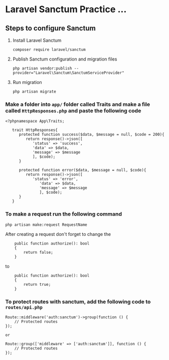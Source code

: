 # Laravel Sanctum Practice ...

## Steps to configure Sanctum

1. Install Laravel Sanctum
    ```
    composer require laravel/sanctum
    ```
2. Publish Sanctum configuration and migration files
    ```
    php artisan vendor:publish --provider="Laravel\Sanctum\SanctumServiceProvider"
    ```
3. Run migration
    ```
    php artisan migrate
    ```
### Make a folder into `app/` folder called Traits and make a file called `HttpResponses.php` and paste the following code
```
<?phpnamespace App\Traits;
       
   trait HttpResponses{
      protected function success($data, $message = null, $code = 200){
         return response()->json([
            'status' => 'success',
            'data' => $data,
            'message' => $message
            ], $code);
      }
          
      protected function error($data, $message = null, $code){
         return response()->json([
            'status' => 'error',
               'data' => $data,
               'message' => $message
               ], $code);
      }
   }
```

### To make a request run the following command
```
php artisan make:request RequestName
```
After creating a request don't forget to change the 
```
    public function authorize(): bool
    {
        return false;
    }
```

to 
```
    public function authorize(): bool
    {
        return true;
    }
```
### To protect routes with sanctum, add the following code to `routes/api.php`
```
Route::middleware('auth:sanctum')->group(function () {
    // Protected routes
});

or
 
Route::group(['middleware' => ['auth:sanctum']], function () {
    // Protected routes
});
```
